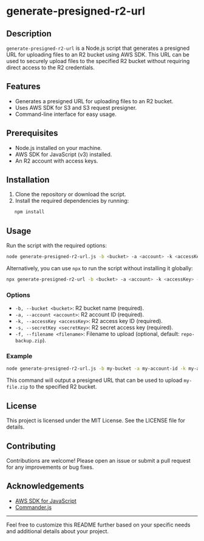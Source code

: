 # generate-presigned-r2-url

## Description

`generate-presigned-r2-url` is a Node.js script that generates a presigned URL for uploading files to an R2 bucket using AWS SDK. This URL can be used to securely upload files to the specified R2 bucket without requiring direct access to the R2 credentials.

## Features

-  Generates a presigned URL for uploading files to an R2 bucket.
-  Uses AWS SDK for S3 and S3 request presigner.
-  Command-line interface for easy usage.

## Prerequisites

-  Node.js installed on your machine.
-  AWS SDK for JavaScript (v3) installed.
-  An R2 account with access keys.

## Installation

1. Clone the repository or download the script.
2. Install the required dependencies by running:

```sh
   npm install
```

## Usage

Run the script with the required options:

```sh
node generate-presigned-r2-url.js -b <bucket> -a <account> -k <accessKey> -s <secretKey> [-f <filename>]
```

Alternatively, you can use `npx` to run the script without installing it globally:

```sh
npx generate-presigned-r2-url -b <bucket> -a <account> -k <accessKey> -s <secretKey> [-f <filename>]
```

### Options

-  `-b, --bucket <bucket>`: R2 bucket name (required).
-  `-a, --account <account>`: R2 account ID (required).
-  `-k, --accessKey <accessKey>`: R2 access key ID (required).
-  `-s, --secretKey <secretKey>`: R2 secret access key (required).
-  `-f, --filename <filename>`: Filename to upload (optional, default: `repo-backup.zip`).

### Example

```sh
node generate-presigned-r2-url.js -b my-bucket -a my-account-id -k my-access-key -s my-secret-key -f my-file.zip
```

This command will output a presigned URL that can be used to upload `my-file.zip` to the specified R2 bucket.

## License

This project is licensed under the MIT License. See the LICENSE file for details.

## Contributing

Contributions are welcome! Please open an issue or submit a pull request for any improvements or bug fixes.

## Acknowledgements

-  [AWS SDK for JavaScript](https://github.com/aws/aws-sdk-js-v3)
-  [Commander.js](https://github.com/tj/commander.js/)

---

Feel free to customize this README further based on your specific needs and additional details about your project.

